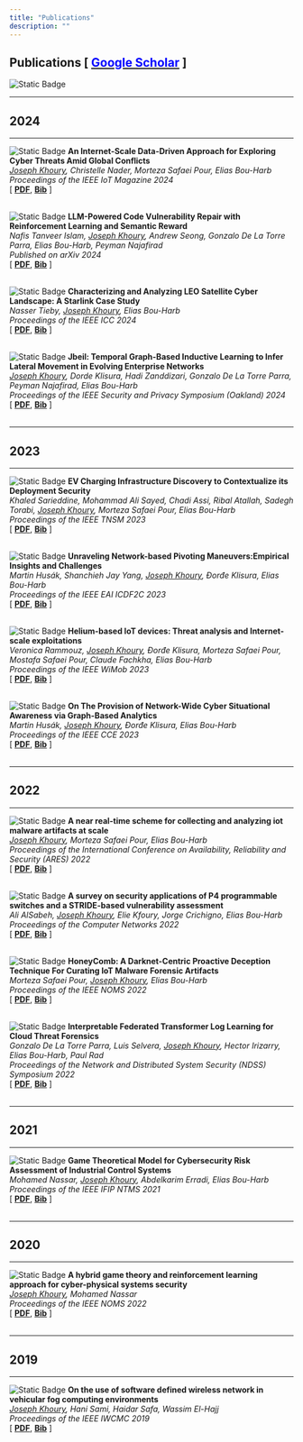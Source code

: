 ```yaml
---
title: "Publications"
description: ""
---
```


<style>
r { color: Red }
g { color: Green }
b { color: Blue }
</style>




## Publications [ [<b>Google Scholar</b>](https://scholar.google.com/citations?user=pupjXigAAAAJ&hl=en&oi=ao) ]

![Static Badge](https://img.shields.io/badge/Last%20Updated%20-%20July%2C%202024%20-%20red)

----

2024
----
----

![Static Badge](https://img.shields.io/badge/IEEE%20IoT-Magazine-orange) 
**An Internet-Scale Data-Driven Approach for Exploring Cyber Threats Amid Global Conflicts**
<br>
*<u>Joseph Khoury</u>, Christelle Nader, Morteza Safaei Pour, Elias Bou-Harb*
<br>
*Proceedings of the IEEE IoT Magazine 2024*
<br>
[ <b>[PDF]()</b>, <b>[Bib]()</b> ]
<br><br>

![Static Badge](https://img.shields.io/badge/arXiv-preprint-orange)
**LLM-Powered Code Vulnerability Repair with Reinforcement Learning and Semantic Reward**
<br>
*Nafis Tanveer Islam, <u>Joseph Khoury</u>, Andrew Seong, Gonzalo De La Torre Parra, Elias Bou-Harb, Peyman Najafirad*
<br>
*Published on arXiv 2024*
<br>
[ <b>[PDF]()</b>, <b>[Bib]()</b> ]
<br><br>

![Static Badge](https://img.shields.io/badge/IEEE%20ICC-Conference-orange)
**Characterizing and Analyzing LEO Satellite Cyber Landscape: A Starlink Case Study**
<br>
*Nasser Tieby, <u>Joseph Khoury</u>, Elias Bou-Harb*
<br>
*Proceedings of the IEEE ICC 2024*
<br>
[ <b>[PDF]()</b>, <b>[Bib]()</b> ]
<br><br>

![Static Badge](https://img.shields.io/badge/Oakland-Conference-orange)
**Jbeil: Temporal Graph-Based Inductive Learning to Infer Lateral Movement in Evolving Enterprise Networks**
<br>
*<u>Joseph Khoury</u>, Dorde Klisura, Hadi Zanddizari, Gonzalo De La Torre Parra, Peyman Najafirad, Elias Bou-Harb* 
<br>
*Proceedings of the IEEE Security and Privacy Symposium (Oakland) 2024*
<br>
[ <b>[PDF]()</b>, <b>[Bib]()</b> ]
<br><br>


----

2023
----
----

![Static Badge](https://img.shields.io/badge/IEEE%20TNSM-Journal-orange)
**EV Charging Infrastructure Discovery to Contextualize its Deployment Security**
<br>
*Khaled Sarieddine, Mohammad Ali Sayed, Chadi Assi, Ribal Atallah, Sadegh Torabi, <u>Joseph Khoury</u>, Morteza Safaei Pour, Elias Bou-Harb*
<br>
*Proceedings of the IEEE TNSM 2023*
<br>
[ <b>[PDF]()</b>, <b>[Bib]()</b> ]
<br><br>

![Static Badge](https://img.shields.io/badge/EAI%20ICDF2C-Conference-orange)
**Unraveling Network-based Pivoting Maneuvers:Empirical Insights and Challenges**
<br>
*Martin Husák, Shanchieh Jay Yang, <u>Joseph Khoury</u>, Ðorđe Klisura, Elias Bou-Harb*
<br>
*Proceedings of the IEEE EAI ICDF2C 2023*
<br>
[ <b>[PDF]()</b>, <b>[Bib]()</b> ]
<br><br>

![Static Badge](https://img.shields.io/badge/IEEE%20WiMob-Conference-orange)
**Helium-based IoT devices: Threat analysis and Internet-scale exploitations**
<br>
*Veronica Rammouz, <u>Joseph Khoury</u>, Ðorđe Klisura, Morteza Safaei Pour, Mostafa Safaei Pour, Claude Fachkha, Elias Bou-Harb*
<br>
*Proceedings of the IEEE WiMob 2023*
<br>
[ <b>[PDF]()</b>, <b>[Bib]()</b> ]
<br><br>

![Static Badge](https://img.shields.io/badge/IEEE%20CCE-Conference-orange)
**On The Provision of Network-Wide Cyber Situational Awareness via Graph-Based Analytics**
<br>
*Martin Husák, <u>Joseph Khoury</u>, Ðorđe Klisura, Elias Bou-Harb*
<br>
*Proceedings of the IEEE CCE 2023*
<br>
[ <b>[PDF]()</b>, <b>[Bib]()</b> ]
<br><br>

----

2022
----
----

![Static Badge](https://img.shields.io/badge/ARES-Conference-orange)
**A near real-time scheme for collecting and analyzing iot malware artifacts at scale**
<br>
*<u>Joseph Khoury</u>, Morteza Safaei Pour, Elias Bou-Harb*
<br>
*Proceedings of the International Conference on Availability, Reliability and Security (ARES) 2022*
<br>
[ <b>[PDF]()</b>, <b>[Bib]()</b> ]
<br><br>

![Static Badge](https://img.shields.io/badge/Computer%20Networks-Journal-orange)
**A survey on security applications of P4 programmable switches and a STRIDE-based vulnerability assessment**
<br>
*Ali AlSabeh, <u>Joseph Khoury</u>, Elie Kfoury, Jorge Crichigno, Elias Bou-Harb*
<br>
*Proceedings of the Computer Networks 2022*
<br>
[ <b>[PDF]()</b>, <b>[Bib]()</b> ]
<br><br>

![Static Badge](https://img.shields.io/badge/IEEE%20NOMS-Conference-orange)
**HoneyComb: A Darknet-Centric Proactive Deception Technique For Curating IoT Malware Forensic Artifacts**
<br>
*Morteza Safaei Pour, <u>Joseph Khoury</u>, Elias Bou-Harb*
<br>
*Proceedings of the IEEE NOMS 2022*
<br>
[ <b>[PDF]()</b>, <b>[Bib]()</b> ]
<br><br>

![Static Badge](https://img.shields.io/badge/NDSS-Conference-orange)
**Interpretable Federated Transformer Log Learning for Cloud Threat Forensics**
<br>
*Gonzalo De La Torre Parra, Luis Selvera, <u>Joseph Khoury</u>, Hector Irizarry, Elias Bou-Harb, Paul Rad*
<br>
*Proceedings of the Network and Distributed System Security (NDSS) Symposium 2022*
<br>
[ <b>[PDF]()</b>, <b>[Bib]()</b> ]
<br><br>

----

2021
----
----

![Static Badge](https://img.shields.io/badge/IEEE%20IFIP%20NTMS-Conference-orange)
**Game Theoretical Model for Cybersecurity Risk Assessment of Industrial Control Systems**
<br>
*Mohamed Nassar, <u>Joseph Khoury</u>, Abdelkarim Erradi, Elias Bou-Harb*
<br>
*Proceedings of the IEEE IFIP NTMS 2021*
<br>
[ <b>[PDF]()</b>, <b>[Bib]()</b> ]
<br><br>

----

2020
----
----

![Static Badge](https://img.shields.io/badge/IEEE%20NOMS-Conference-orange)
**A hybrid game theory and reinforcement learning approach for cyber-physical systems security**
<br>
*<u>Joseph Khoury</u>, Mohamed Nassar*
<br> 
*Proceedings of the IEEE NOMS 2022*
<br>
[ <b>[PDF]()</b>, <b>[Bib]()</b> ]
<br><br>

----

2019
----
----

![Static Badge](https://img.shields.io/badge/IEEE%20IWCMC-Conference-orange)
**On the use of software defined wireless network in vehicular fog computing environments**
<br>
*<u>Joseph Khoury</u>, Hani Sami, Haidar Safa, Wassim El-Hajj*
<br>
*Proceedings of the IEEE IWCMC 2019*
<br>
[ <b>[PDF]()</b>, <b>[Bib]()</b> ]
<br><br>